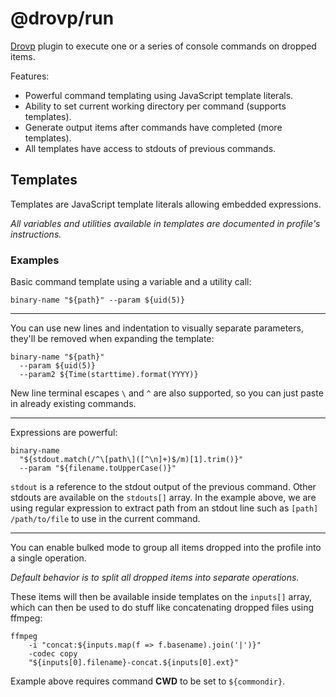 # @drovp/run

[Drovp](https://drovp.app) plugin to execute one or a series of console commands on dropped items.

Features:

-   Powerful command templating using JavaScript template literals.
-   Ability to set current working directory per command (supports templates).
-   Generate output items after commands have completed (more templates).
-   All templates have access to stdouts of previous commands.

## Templates

Templates are JavaScript template literals allowing embedded expressions.

_All variables and utilities available in templates are documented in profile's instructions._

### Examples

Basic command template using a variable and a utility call:

```
binary-name "${path}" --param ${uid(5)}
```

---

You can use new lines and indentation to visually separate parameters, they'll be removed when expanding the template:

```
binary-name "${path}"
  --param ${uid(5)}
  --param2 ${Time(starttime).format(YYYY)}
```

New line terminal escapes `\` and `^` are also supported, so you can just paste in already existing commands.

---

Expressions are powerful:

```
binary-name
  "${stdout.match(/^\[path\]([^\n]+)$/m)[1].trim()}"
  --param "${filename.toUpperCase()}"
```

`stdout` is a reference to the stdout output of the previous command. Other stdouts are available on the `stdouts[]` array. In the example above, we are using regular expression to extract path from an stdout line such as `[path] /path/to/file` to use in the current command.

---

You can enable bulked mode to group all items dropped into the profile into a single operation.

_Default behavior is to split all dropped items into separate operations._

These items will then be available inside templates on the `inputs[]` array, which can then be used to do stuff like concatenating dropped files using ffmpeg:

```
ffmpeg
	-i "concat:${inputs.map(f => f.basename).join('|')}"
	-codec copy
	"${inputs[0].filename}-concat.${inputs[0].ext}"
```

Example above requires command **CWD** to be set to `${commondir}`.
